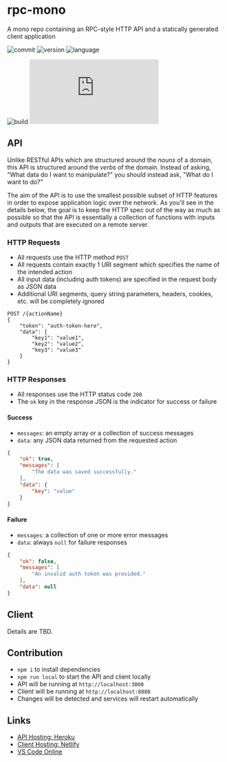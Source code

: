 # rpc-mono

A mono repo containing an RPC-style HTTP API and a statically generated client application

![commit][shield-commit]
![version][shield-version]
![language][shield-lang]

![build][shield-build]
![coverage][shield-coverage]

## API

Unlike RESTful APIs which are structured around the *nouns* of a domain, this API is structured around the *verbs* of the domain. Instead of asking, "What data do I want to manipulate?" you should instead ask, "What do I want to do?"

The aim of the API is to use the smallest possible subset of HTTP features in order to expose application logic over the network. As you'll see in the details below, the goal is to keep the HTTP spec out of the way as much as possible so that the API is essentially a collection of functions with inputs and outputs that are executed on a remote server.

### HTTP Requests

- All requests use the HTTP method `POST`
- All requests contain exactly 1 URI segment which specifies the name of the intended action
- All input data (including auth tokens) are specified in the request body as JSON data
- Additional URI segments, query string parameters, headers, cookies, etc. will be completely ignored

```
POST /{actionName}
{
    "token": "auth-token-here",
    "data": {
        "key1": "value1",
        "key2": "value2",
        "key3": "value3"
    }
}
```

### HTTP Responses

- All responses use the HTTP status code `200`
- The `ok` key in the response JSON is the indicator for success or failure

#### Success

- `messages`: an empty array or a collection of success messages
- `data`: any JSON data returned from the requested action

```json
{
    "ok": true,
    "messages": [
        "The data was saved successfully."
    ],
    "data": {
        "key": "value"
    }
}
```

#### Failure

- `messages`: a collection of one or more error messages
- `data`: always `null` for failure responses

```json
{
    "ok": false,
    "messages": [
        "An invalid auth token was provided."
    ],
    "data": null
}
```

## Client

Details are TBD.

## Contribution

- `npm i` to install dependencies
- `npm run local` to start the API and client locally
- API will be running at `http://localhost:3000`
- Client will be running at `http://localhost:8080`
- Changes will be detected and services will restart automatically

## Links

- [API Hosting: Heroku][hosting-heroku]
- [Client Hosting: Netlify][hosting-netlify]
- [VS Code Online][dev-env]

[shield-commit]: https://img.shields.io/github/last-commit/ZacharyGodfrey/rpc-mono/main?style=flat-square
[shield-version]: https://img.shields.io/github/package-json/v/ZacharyGodfrey/rpc-mono?style=flat-square
[shield-lang]: https://img.shields.io/github/languages/top/ZacharyGodfrey/rpc-mono?style=flat-square
[shield-build]: https://img.shields.io/github/workflow/status/ZacharyGodfrey/rpc-mono/CI%20Workflow/main?style=flat-square
[shield-coverage]: https://img.shields.io/badge/dynamic/json?style=flat-square&color=blue&label=coverage&query=$.total.statements.pct&suffix=%&url=https://raw.githubusercontent.com/ZacharyGodfrey/rpc-mono/main/api/coverage/coverage-summary.json
[hosting-heroku]: https://heroku.com
[hosting-netlify]: https://netlify.com
[dev-env]: https://vscode.dev/github/ZacharyGodfrey/rpc-mono